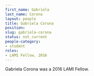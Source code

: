 ```yaml
---
first_name: Gabriela
last_name: Corona
layout: people
title: Gabriela Corona
position:
slug: gabriela-corona
status: not_current
people-category:
- student
roles:
- LAMI Fellow, 2016
---
```

Gabriela Corona was a 2016 LAMI Fellow.


